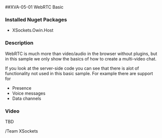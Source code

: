 ##XVA-05-01 WebRTC Basic

### Installed Nuget Packages

- XSockets.Owin.Host

### Description

WebRTC is much more than video/audio in the browser without plugins, but in this sample we only show the basics of how to create a multi-video chat.

If you look at the server-side code you can see that there is alot of functionality not used in this basic sample. For example there are support for

- Presence
- Voice messages
- Data channels

### Video

TBD

/Team XSockets


